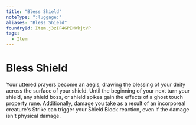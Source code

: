 ```yaml
---
title: "Bless Shield"
noteType: ":luggage:"
aliases: "Bless Shield"
foundryId: Item.j3zIF4GPENWkjtVP
tags:
  - Item
---
```


# Bless Shield

Your uttered prayers become an aegis, drawing the blessing of your deity across the surface of your shield. Until the beginning of your next turn your shield, any shield boss, or shield spikes gain the effects of a ghost touch property rune. Additionally, damage you take as a result of an incorporeal creature's Strike can trigger your Shield Block reaction, even if the damage isn't physical damage.

